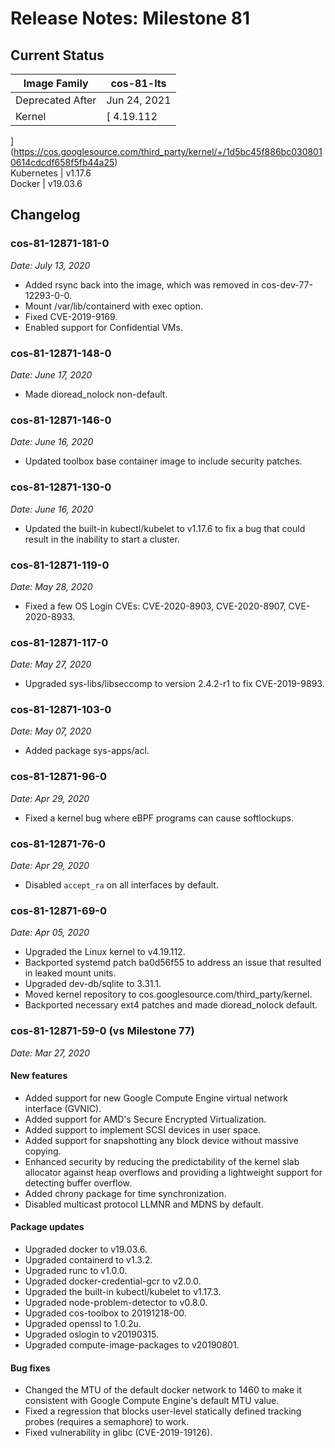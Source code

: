 #  Release Notes: Milestone 81

##  Current Status

Image Family  |  cos-81-lts  
---|---  
Deprecated After  |  Jun 24, 2021  
Kernel  |  [ 4.19.112
](https://cos.googlesource.com/third_party/kernel/+/1d5bc45f886bc0308010614cdcdf658f5fb44a25)  
Kubernetes  |  v1.17.6  
Docker  |  v19.03.6  
  
##  Changelog

###  cos-81-12871-181-0

_Date: July 13, 2020_

  * Added rsync back into the image, which was removed in cos-dev-77-12293-0-0. 
  * Mount /var/lib/containerd with exec option. 
  * Fixed CVE-2019-9169. 
  * Enabled support for Confidential VMs. 

###  cos-81-12871-148-0

_Date: June 17, 2020_

  * Made dioread_nolock non-default. 

###  cos-81-12871-146-0

_Date: June 16, 2020_

  * Updated toolbox base container image to include security patches. 

###  cos-81-12871-130-0

_Date: June 16, 2020_

  * Updated the built-in kubectl/kubelet to v1.17.6 to fix a bug that could result in the inability to start a cluster. 

###  cos-81-12871-119-0

_Date: May 28, 2020_

  * Fixed a few OS Login CVEs: CVE-2020-8903, CVE-2020-8907, CVE-2020-8933. 

###  cos-81-12871-117-0

_Date: May 27, 2020_

  * Upgraded sys-libs/libseccomp to version 2.4.2-r1 to fix CVE-2019-9893. 

###  cos-81-12871-103-0

_Date: May 07, 2020_

  * Added package sys-apps/acl. 

###  cos-81-12871-96-0

_Date: Apr 29, 2020_

  * Fixed a kernel bug where eBPF programs can cause softlockups. 

###  cos-81-12871-76-0

_Date: Apr 29, 2020_

  * Disabled `accept_ra` on all interfaces by default. 

###  cos-81-12871-69-0

_Date: Apr 05, 2020_

  * Upgraded the Linux kernel to v4.19.112. 
  * Backported systemd patch ba0d56f55 to address an issue that resulted in leaked mount units. 
  * Upgraded dev-db/sqlite to 3.31.1. 
  * Moved kernel repository to cos.googlesource.com/third_party/kernel. 
  * Backported necessary ext4 patches and made dioread_nolock default. 

###  cos-81-12871-59-0 (vs Milestone 77)

_Date: Mar 27, 2020_

####  New features

  * Added support for new Google Compute Engine virtual network interface (GVNIC). 
  * Added support for AMD's Secure Encrypted Virtualization. 
  * Added support to implement SCSI devices in user space. 
  * Added support for snapshotting any block device without massive copying. 
  * Enhanced security by reducing the predictability of the kernel slab allocator against heap overflows and providing a lightweight support for detecting buffer overflow. 
  * Added chrony package for time synchronization. 
  * Disabled multicast protocol LLMNR and MDNS by default. 

####  Package updates

  * Upgraded docker to v19.03.6. 
  * Upgraded containerd to v1.3.2. 
  * Upgraded runc to v1.0.0. 
  * Upgraded docker-credential-gcr to v2.0.0. 
  * Upgraded the built-in kubectl/kubelet to v1.17.3. 
  * Upgraded node-problem-detector to v0.8.0. 
  * Upgraded cos-toolbox to 20191218-00. 
  * Upgraded openssl to 1.0.2u. 
  * Upgraded oslogin to v20190315. 
  * Upgraded compute-image-packages to v20190801. 

####  Bug fixes

  * Changed the MTU of the default docker network to 1460 to make it consistent with Google Compute Engine's default MTU value. 
  * Fixed a regression that blocks user-level statically defined tracking probes (requires a semaphore) to work. 
  * Fixed vulnerability in glibc (CVE-2019-19126). 

